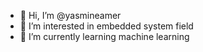 - 👋 Hi, I’m @yasmineamer
- 👀 I’m interested in embedded system field
- 🌱 I’m currently learning machine learning


<!---
yasmineamer/yasmineamer is a ✨ special ✨ repository because its `README.md` (this file) appears on your GitHub profile.
You can click the Preview link to take a look at your changes.
--->
